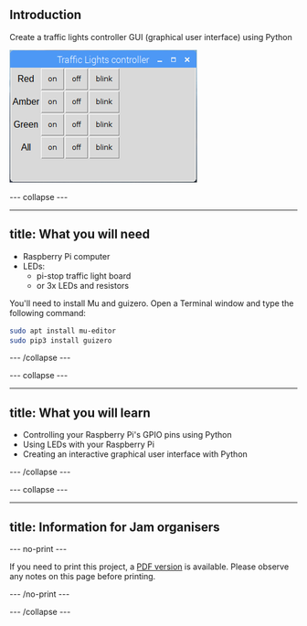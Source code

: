 ## Introduction

Create a traffic lights controller GUI (graphical user interface) using Python

![](images/guizero-4.png)

--- collapse ---

---
title: What you will need
---

- Raspberry Pi computer
- LEDs:
    - pi-stop traffic light board
    - or 3x LEDs and resistors

You'll need to install Mu and guizero. Open a Terminal window and type the following command:

```bash
sudo apt install mu-editor
sudo pip3 install guizero
```

--- /collapse ---

--- collapse ---

---
title: What you will learn
---

- Controlling your Raspberry Pi's GPIO pins using Python
- Using LEDs with your Raspberry Pi
- Creating an interactive graphical user interface with Python

--- /collapse ---

--- collapse ---

---
title: Information for Jam organisers
---

--- no-print ---

If you need to print this project, a [PDF version](https://github.com/raspberrypilearning/jam-worksheets/raw/master/pdf/Traffic-Lights-Controller-GUI.pdf) is available. Please observe any notes on this page before printing.

--- /no-print ---

--- /collapse ---
